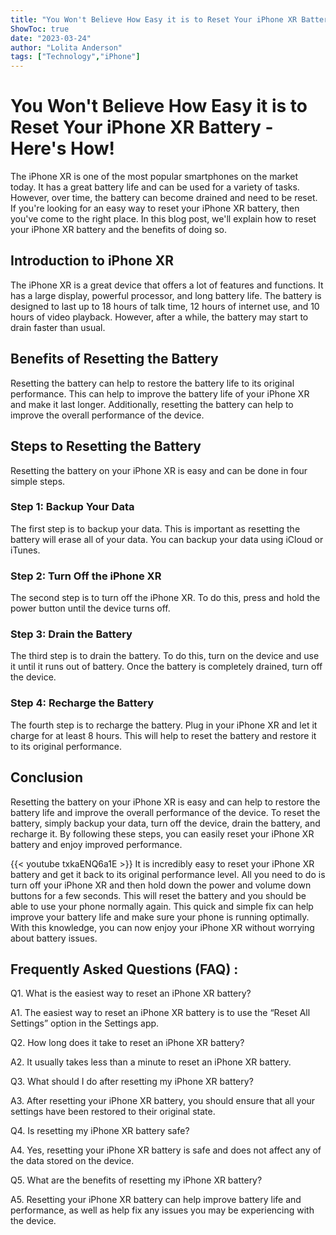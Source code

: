 ```yaml
---
title: "You Won't Believe How Easy it is to Reset Your iPhone XR Battery - Here's How!"
ShowToc: true 
date: "2023-03-24"
author: "Lolita Anderson" 
tags: ["Technology","iPhone"]
---
```

# You Won't Believe How Easy it is to Reset Your iPhone XR Battery - Here's How!

The iPhone XR is one of the most popular smartphones on the market today. It has a great battery life and can be used for a variety of tasks. However, over time, the battery can become drained and need to be reset. If you're looking for an easy way to reset your iPhone XR battery, then you've come to the right place. In this blog post, we'll explain how to reset your iPhone XR battery and the benefits of doing so.

## Introduction to iPhone XR

The iPhone XR is a great device that offers a lot of features and functions. It has a large display, powerful processor, and long battery life. The battery is designed to last up to 18 hours of talk time, 12 hours of internet use, and 10 hours of video playback. However, after a while, the battery may start to drain faster than usual. 

## Benefits of Resetting the Battery

Resetting the battery can help to restore the battery life to its original performance. This can help to improve the battery life of your iPhone XR and make it last longer. Additionally, resetting the battery can help to improve the overall performance of the device.

## Steps to Resetting the Battery

Resetting the battery on your iPhone XR is easy and can be done in four simple steps. 

### Step 1: Backup Your Data

The first step is to backup your data. This is important as resetting the battery will erase all of your data. You can backup your data using iCloud or iTunes. 

### Step 2: Turn Off the iPhone XR

The second step is to turn off the iPhone XR. To do this, press and hold the power button until the device turns off. 

### Step 3: Drain the Battery

The third step is to drain the battery. To do this, turn on the device and use it until it runs out of battery. Once the battery is completely drained, turn off the device. 

### Step 4: Recharge the Battery

The fourth step is to recharge the battery. Plug in your iPhone XR and let it charge for at least 8 hours. This will help to reset the battery and restore it to its original performance. 

## Conclusion

Resetting the battery on your iPhone XR is easy and can help to restore the battery life and improve the overall performance of the device. To reset the battery, simply backup your data, turn off the device, drain the battery, and recharge it. By following these steps, you can easily reset your iPhone XR battery and enjoy improved performance.

{{< youtube txkaENQ6a1E >}} 
It is incredibly easy to reset your iPhone XR battery and get it back to its original performance level. All you need to do is turn off your iPhone XR and then hold down the power and volume down buttons for a few seconds. This will reset the battery and you should be able to use your phone normally again. This quick and simple fix can help improve your battery life and make sure your phone is running optimally. With this knowledge, you can now enjoy your iPhone XR without worrying about battery issues.

## Frequently Asked Questions (FAQ) :
Q1. What is the easiest way to reset an iPhone XR battery?

A1. The easiest way to reset an iPhone XR battery is to use the “Reset All Settings” option in the Settings app. 

Q2. How long does it take to reset an iPhone XR battery?

A2. It usually takes less than a minute to reset an iPhone XR battery. 

Q3. What should I do after resetting my iPhone XR battery?

A3. After resetting your iPhone XR battery, you should ensure that all your settings have been restored to their original state. 

Q4. Is resetting my iPhone XR battery safe?

A4. Yes, resetting your iPhone XR battery is safe and does not affect any of the data stored on the device. 

Q5. What are the benefits of resetting my iPhone XR battery?

A5. Resetting your iPhone XR battery can help improve battery life and performance, as well as help fix any issues you may be experiencing with the device.



